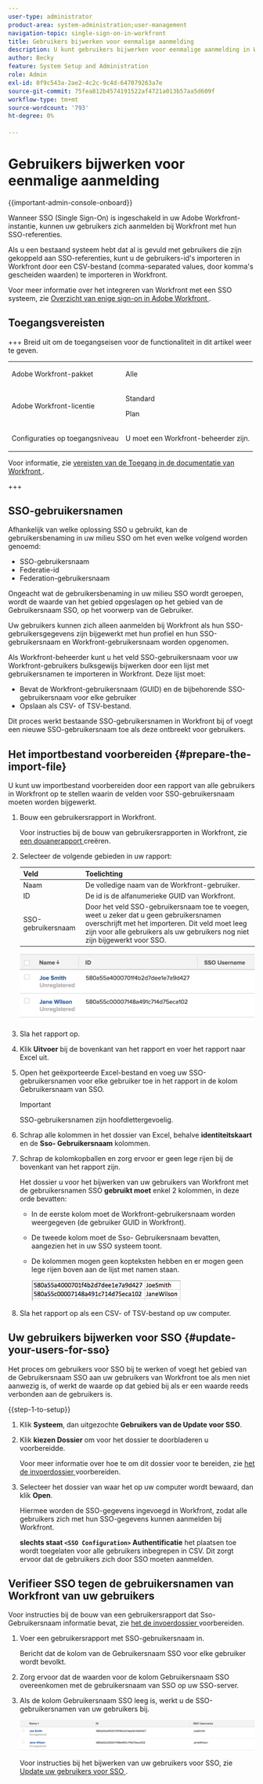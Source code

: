 ```yaml
---
user-type: administrator
product-area: system-administration;user-management
navigation-topic: single-sign-on-in-workfront
title: Gebruikers bijwerken voor eenmalige aanmelding
description: U kunt gebruikers bijwerken voor eenmalige aanmelding in Workfront.
author: Becky
feature: System Setup and Administration
role: Admin
exl-id: 0f9c543a-2ae2-4c2c-9c4d-647079263a7e
source-git-commit: 75fea812b4574191522af4721a013b57aa5d609f
workflow-type: tm+mt
source-wordcount: '793'
ht-degree: 0%

---
```


# Gebruikers bijwerken voor eenmalige aanmelding

<!-- Audited: 1/2024 -->

{{important-admin-console-onboard}}

Wanneer SSO (Single Sign-On) is ingeschakeld in uw Adobe Workfront-instantie, kunnen uw gebruikers zich aanmelden bij Workfront met hun SSO-referenties.

Als u een bestaand systeem hebt dat al is gevuld met gebruikers die zijn gekoppeld aan SSO-referenties, kunt u de gebruikers-id&#39;s importeren in Workfront door een CSV-bestand (comma-separated values, door komma&#39;s gescheiden waarden) te importeren in Workfront.

Voor meer informatie over het integreren van Workfront met een SSO systeem, zie [ Overzicht van enige sign-on in Adobe Workfront ](../../../administration-and-setup/add-users/single-sign-on/sso-in-workfront.md).


## Toegangsvereisten

+++ Breid uit om de toegangseisen voor de functionaliteit in dit artikel weer te geven.

<table style="table-layout:auto"> 
 <col> 
 <col> 
 <tbody> 
  <tr> 
   <td role="rowheader">Adobe Workfront-pakket</td> 
   <td><p>Alle</p></td> 
  </tr> 
  <tr> 
   <td role="rowheader">Adobe Workfront-licentie</td> 
   <td><p>Standard</p><p>Plan</p></td> 
  </tr> 
  <tr> 
   <td role="rowheader">Configuraties op toegangsniveau</td> 
   <td> <p>U moet een Workfront-beheerder zijn.</p> </p> </td> 
  </tr> 
 </tbody> 
</table>

Voor informatie, zie [ vereisten van de Toegang in de documentatie van Workfront ](/help/quicksilver/administration-and-setup/add-users/access-levels-and-object-permissions/access-level-requirements-in-documentation.md).

+++

## SSO-gebruikersnamen

Afhankelijk van welke oplossing SSO u gebruikt, kan de gebruikersbenaming in uw milieu SSO om het even welke volgend worden genoemd:

* SSO-gebruikersnaam
* Federatie-id
* Federation-gebruikersnaam

Ongeacht wat de gebruikersbenaming in uw milieu SSO wordt geroepen, wordt de waarde van het gebied opgeslagen op het gebied van de Gebruikersnaam SSO, op het voorwerp van de Gebruiker.

Uw gebruikers kunnen zich alleen aanmelden bij Workfront als hun SSO-gebruikersgegevens zijn bijgewerkt met hun profiel en hun SSO-gebruikersnaam en Workfront-gebruikersnaam worden opgenomen.

Als Workfront-beheerder kunt u het veld SSO-gebruikersnaam voor uw Workfront-gebruikers bulksgewijs bijwerken door een lijst met gebruikersnamen te importeren in Workfront. Deze lijst moet:

* Bevat de Workfront-gebruikersnaam (GUID) en de bijbehorende SSO-gebruikersnaam voor elke gebruiker
* Opslaan als CSV- of TSV-bestand.

Dit proces werkt bestaande SSO-gebruikersnamen in Workfront bij of voegt een nieuwe SSO-gebruikersnaam toe als deze ontbreekt voor gebruikers.

## Het importbestand voorbereiden {#prepare-the-import-file}

U kunt uw importbestand voorbereiden door een rapport van alle gebruikers in Workfront op te stellen waarin de velden voor SSO-gebruikersnaam moeten worden bijgewerkt.

1. Bouw een gebruikersrapport in Workfront.

   Voor instructies bij de bouw van gebruikersrapporten in Workfront, zie [ een douanerapport ](../../../reports-and-dashboards/reports/creating-and-managing-reports/create-custom-report.md) creëren.

1. Selecteer de volgende gebieden in uw rapport:

   | Veld | Toelichting |
   |---|---|
   | Naam | De volledige naam van de Workfront-gebruiker. |
   | ID | De id is de alfanumerieke GUID van Workfront. |
   | SSO-gebruikersnaam | Door het veld SSO-gebruikersnaam toe te voegen, weet u zeker dat u geen gebruikersnamen overschrijft met het importeren. Dit veld moet leeg zijn voor alle gebruikers als uw gebruikers nog niet zijn bijgewerkt voor SSO. |

   ![ Gebruikers met gebruikersbenaming SSO maar geen toegang ](assets/users-with-sso-username-and-no-sso-access-only-field.png)

1. Sla het rapport op.
1. Klik **Uitvoer** bij de bovenkant van het rapport en voer het rapport naar Excel uit.
1. Open het geëxporteerde Excel-bestand en voeg uw SSO-gebruikersnamen voor elke gebruiker toe in het rapport in de kolom Gebruikersnaam van SSO.

   >[!IMPORTANT]
   >
   >SSO-gebruikersnamen zijn hoofdlettergevoelig.

1. Schrap alle kolommen in het dossier van Excel, behalve **identiteitskaart** en de **Sso- Gebruikersnaam** kolommen.

1. Schrap de kolomkopballen en zorg ervoor er geen lege rijen bij de bovenkant van het rapport zijn.

   Het dossier u voor het bijwerken van uw gebruikers van Workfront met de gebruikersnamen SSO **gebruikt moet** enkel 2 kolommen, in deze orde bevatten:

   * In de eerste kolom moet de Workfront-gebruikersnaam worden weergegeven (de gebruiker GUID in Workfront).
   * De tweede kolom moet de Sso- Gebruikersnaam bevatten, aangezien het in uw SSO systeem toont.
   * De kolommen mogen geen kopteksten hebben en er mogen geen lege rijen boven aan de lijst met namen staan.

     ![ de gebruikers CSV van de Update ](assets/update-users-for-sso-csv-file-for-import.png)

1. Sla het rapport op als een CSV- of TSV-bestand op uw computer.

## Uw gebruikers bijwerken voor SSO {#update-your-users-for-sso}

Het proces om gebruikers voor SSO bij te werken of voegt het gebied van de Gebruikersnaam SSO aan uw gebruikers van Workfront toe als men niet aanwezig is, of werkt de waarde op dat gebied bij als er een waarde reeds verbonden aan de gebruikers is.

{{step-1-to-setup}}

1. Klik **Systeem**, dan uitgezochte **Gebruikers van de Update voor SSO**.

1. Klik **kiezen Dossier** om voor het dossier te doorbladeren u voorbereidde.

   Voor meer informatie over hoe te om dit dossier voor te bereiden, zie [ het de invoerdossier ](#prepare-the-import-file) voorbereiden.

1. Selecteer het dossier van waar het op uw computer wordt bewaard, dan klik **Open**.

   Hiermee worden de SSO-gegevens ingevoegd in Workfront, zodat alle gebruikers zich met hun SSO-gegevens kunnen aanmelden bij Workfront.

   **slechts staat `<SSO Configuration>` Authentificatie** het plaatsen toe wordt toegelaten voor alle gebruikers inbegrepen in CSV. Dit zorgt ervoor dat de gebruikers zich door SSO moeten aanmelden.

## Verifieer SSO tegen de gebruikersnamen van Workfront van uw gebruikers

Voor instructies bij de bouw van een gebruikersrapport dat Sso- Gebruikersnaam informatie bevat, zie [ het de invoerdossier ](#prepare-the-import-file) voorbereiden.

1. Voer een gebruikersrapport met SSO-gebruikersnaam in.

   Bericht dat de kolom van de Gebruikersnaam SSO voor elke gebruiker wordt bevolkt.

1. Zorg ervoor dat de waarden voor de kolom Gebruikersnaam SSO overeenkomen met de gebruikersnaam van SSO op uw SSO-server.
1. Als de kolom Gebruikersnaam SSO leeg is, werkt u de SSO-gebruikersnamen van uw gebruikers bij.

   ![ Gebruikers met gebied SSO ](assets/users-with-sso-field-updated.png)

   Voor instructies bij het bijwerken van uw gebruikers voor SSO, zie [ Update uw gebruikers voor SSO ](#update-your-users-for-sso).
